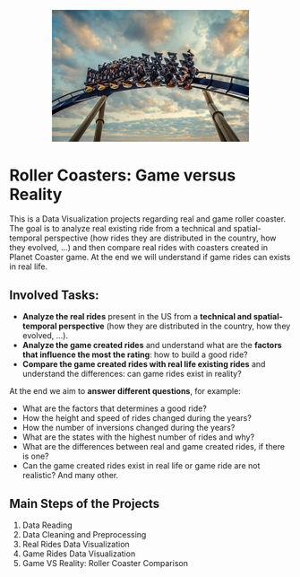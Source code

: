 <p align="center">
  <img width="70%" height="70%"src="/assets/coaster2.jpg">
</p>

# Roller Coasters: Game versus Reality
This is a Data Visualization projects regarding real and game roller coaster. The goal is to analyze real existing ride from a technical and spatial-temporal perspective (how rides they are distributed in the country, how they evolved, …) and then compare real rides with coasters created in Planet Coaster game. At the end we will understand if game rides can exists in real life.

## **Involved Tasks:**
- **Analyze the real rides** present in the US from a **technical and spatial-temporal perspective** (how they are distributed in the country, how they evolved, …).
- **Analyze the game created rides** and understand what are the **factors that influence the most the rating**: how to build a good ride?
- **Compare the game created rides with real life existing rides** and understand the differences: can game rides exist in reality?

At the end we aim to **answer different questions**, for example:
- What are the factors that determines a good ride?
- How the height and speed of rides changed during the years?
- How the number of inversions changed during the years?
- What are the states with the highest number of rides and why?
- What are the differences between real and game created rides, if there is one?
- Can the game created rides exist in real life or game ride are not realistic? And many other.

## Main Steps of the Projects
1. Data Reading
2. Data Cleaning and Preprocessing
3. Real Rides Data Visualization
4. Game Rides Data Visualization
5. Game VS Reality: Roller Coaster Comparison

